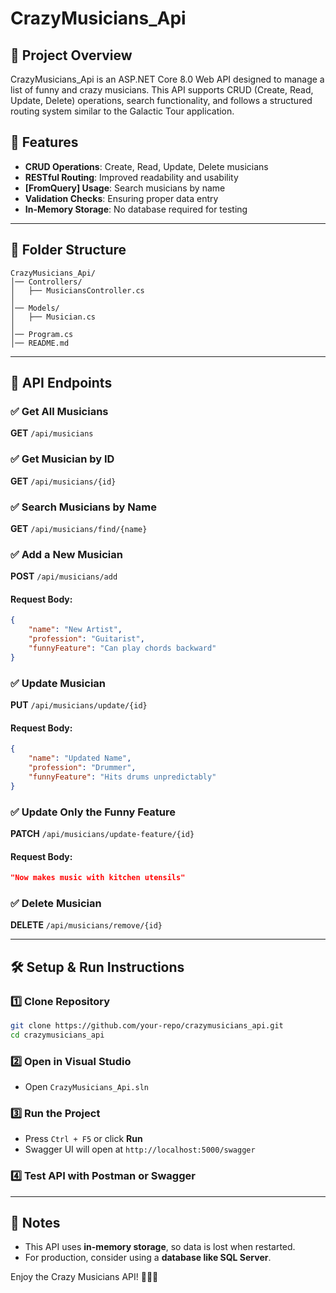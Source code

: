 # CrazyMusicians_Api

## 📌 Project Overview
CrazyMusicians_Api is an ASP.NET Core 8.0 Web API designed to manage a list of funny and crazy musicians. This API supports CRUD (Create, Read, Update, Delete) operations, search functionality, and follows a structured routing system similar to the Galactic Tour application.

## 🚀 Features
- **CRUD Operations**: Create, Read, Update, Delete musicians
- **RESTful Routing**: Improved readability and usability
- **[FromQuery] Usage**: Search musicians by name
- **Validation Checks**: Ensuring proper data entry
- **In-Memory Storage**: No database required for testing

---

## 📂 Folder Structure
```
CrazyMusicians_Api/
│── Controllers/
│   ├── MusiciansController.cs
│
│── Models/
│   ├── Musician.cs
│
│── Program.cs
│── README.md
```

---

## 📌 API Endpoints

### ✅ Get All Musicians
**GET** `/api/musicians`

### ✅ Get Musician by ID
**GET** `/api/musicians/{id}`

### ✅ Search Musicians by Name
**GET** `/api/musicians/find/{name}`

### ✅ Add a New Musician
**POST** `/api/musicians/add`
#### Request Body:
```json
{
    "name": "New Artist",
    "profession": "Guitarist",
    "funnyFeature": "Can play chords backward"
}
```

### ✅ Update Musician
**PUT** `/api/musicians/update/{id}`
#### Request Body:
```json
{
    "name": "Updated Name",
    "profession": "Drummer",
    "funnyFeature": "Hits drums unpredictably"
}
```

### ✅ Update Only the Funny Feature
**PATCH** `/api/musicians/update-feature/{id}`
#### Request Body:
```json
"Now makes music with kitchen utensils"
```

### ✅ Delete Musician
**DELETE** `/api/musicians/remove/{id}`

---

## 🛠 Setup & Run Instructions
### 1️⃣ Clone Repository
```sh
git clone https://github.com/your-repo/crazymusicians_api.git
cd crazymusicians_api
```

### 2️⃣ Open in Visual Studio
- Open `CrazyMusicians_Api.sln`

### 3️⃣ Run the Project
- Press `Ctrl + F5` or click **Run**
- Swagger UI will open at `http://localhost:5000/swagger`

### 4️⃣ Test API with Postman or Swagger

---

## 📝 Notes
- This API uses **in-memory storage**, so data is lost when restarted.
- For production, consider using a **database like SQL Server**.

Enjoy the Crazy Musicians API! 🎸🥁🎶

